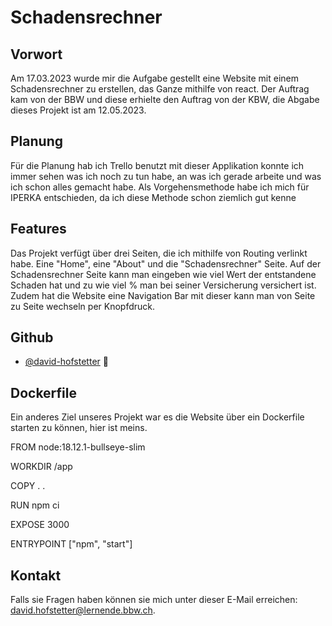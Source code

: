 # Schadensrechner


## Vorwort

Am 17.03.2023 wurde mir die Aufgabe gestellt eine Website mit einem Schadensrechner zu erstellen, das Ganze mithilfe von react. Der Auftrag kam von der BBW und diese erhielte den Auftrag von der KBW, die Abgabe dieses Projekt ist am 12.05.2023.


## Planung

Für die Planung hab ich Trello benutzt mit dieser Applikation konnte ich immer sehen was ich noch zu tun habe, an was ich gerade arbeite und was ich schon alles gemacht habe. Als Vorgehensmethode habe ich mich für IPERKA entschieden, da ich diese Methode schon ziemlich gut kenne


## Features

Das Projekt verfügt über drei Seiten, die ich mithilfe von Routing verlinkt habe. Eine "Home", eine "About" und die "Schadensrechner" Seite. Auf der Schadensrechner Seite kann man eingeben wie viel Wert der entstandene Schaden hat und zu wie viel % man bei seiner Versicherung versichert ist. Zudem hat die Website eine Navigation Bar mit dieser kann man von Seite zu Seite wechseln per Knopfdruck.




## Github


* [@david-hofstetter](https://github.com/david-hofstetter) 📖



## Dockerfile 

Ein anderes Ziel unseres Projekt war es die Website über ein Dockerfile starten zu können, hier ist meins.


FROM node:18.12.1-bullseye-slim

WORKDIR /app

COPY . .

RUN npm ci

EXPOSE 3000

ENTRYPOINT ["npm", "start"]


## Kontakt

Falls sie Fragen haben können sie mich unter dieser E-Mail erreichen: <david.hofstetter@lernende.bbw.ch>.


